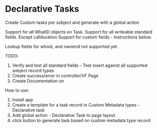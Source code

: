 # Declarative Tasks
 Create Custom tasks per sobject and generate with a global action

 Support for all WhatID objects on Task.
 Support for all writeable standard fields. Except callduration
 Support for custom fields - Instructions below.

 Lookup fields for whoid, and ownerid not supported yet.
 

 TODO: 

 1. Verify and test all standard fields - Test insert against all supported sobject record types 
 2. Create success/error in controller/VF Page
 3. Create Documentation on 

 How to use:

 1. Install app
 2. Create a template for a task record in Custom Metadata types - Declarative task
 3. Add global action - Declarative Task to page layout
 4. click button to generate task based on custom metadata type record
